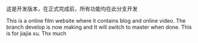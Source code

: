 
这是开发版本，在正式完成前，所有功能均在此分支开发

This is a online film website where it contains blog and online video.
The branch develop is now making and It will switch to master when done.
This is for jiajia xu.
Thx much

